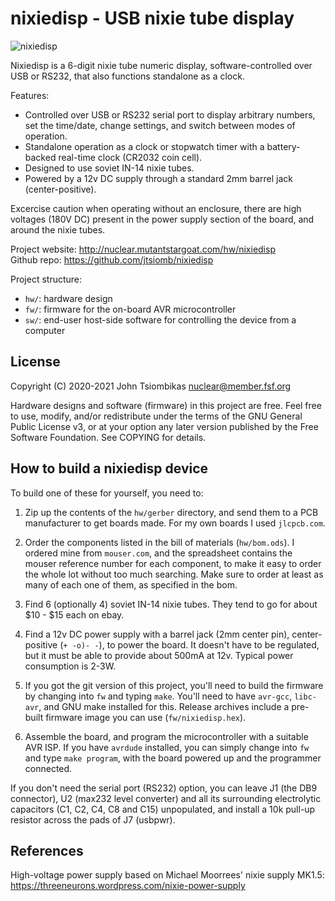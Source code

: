 nixiedisp - USB nixie tube display
==================================

![nixiedisp](http://nuclear.mutantstargoat.com/hw/nixiedisp/img/nixiedisp_clock-sm.jpg)

Nixiedisp is a 6-digit nixie tube numeric display, software-controlled over USB
or RS232, that also functions standalone as a clock.

Features:
  - Controlled over USB or RS232 serial port to display arbitrary numbers, set
    the time/date, change settings, and switch between modes of operation.
  - Standalone operation as a clock or stopwatch timer with a battery-backed
    real-time clock (CR2032 coin cell).
  - Designed to use soviet IN-14 nixie tubes.
  - Powered by a 12v DC supply through a standard 2mm barrel jack (center-positive).

Excercise caution when operating without an enclosure, there are high voltages
(180V DC) present in the power supply section of the board, and around the
nixie tubes.

Project website: http://nuclear.mutantstargoat.com/hw/nixiedisp  
Github repo: https://github.com/jtsiomb/nixiedisp  

Project structure:

 - `hw/`: hardware design
 - `fw/`: firmware for the on-board AVR microcontroller
 - `sw/`: end-user host-side software for controlling the device from a computer

License
-------
Copyright (C) 2020-2021 John Tsiombikas <nuclear@member.fsf.org>

Hardware designs and software (firmware) in this project are free. Feel free to
use, modify, and/or redistribute under the terms of the GNU General Public
License v3, or at your option any later version published by the Free Software
Foundation. See COPYING for details.

How to build a nixiedisp device
-------------------------------
To build one of these for yourself, you need to:

  1. Zip up the contents of the `hw/gerber` directory, and send them to a PCB
     manufacturer to get boards made. For my own boards I used `jlcpcb.com`.

  2. Order the components listed in the bill of materials (`hw/bom.ods`). I
     ordered mine from `mouser.com`, and the spreadsheet contains the mouser
     reference number for each component, to make it easy to order the whole lot
     without too much searching. Make sure to order at least as many of each one
     of them, as specified in the bom.

  3. Find 6 (optionally 4) soviet IN-14 nixie tubes. They tend to go for about
     $10 - $15 each on ebay.

  4. Find a 12v DC power supply with a barrel jack (2mm center pin),
     center-positive (`+ -o)- -`), to power the board. It doesn't have to be
     regulated, but it must be able to provide about 500mA at 12v.
     Typical power consumption is 2-3W.

  5. If you got the git version of this project, you'll need to build the
     firmware by changing into `fw` and typing `make`. You'll need to have
     `avr-gcc`, `libc-avr`, and GNU make installed for this. Release archives
     include a pre-built firmware image you can use (`fw/nixiedisp.hex`).

  6. Assemble the board, and program the microcontroller with a suitable AVR
     ISP. If you have `avrdude` installed, you can simply change into `fw` and
     type `make program`, with the board powered up and the programmer
     connected.

If you don't need the serial port (RS232) option, you can leave J1 (the DB9
connector), U2 (max232 level converter) and all its surrounding electrolytic
capacitors (C1, C2, C4, C8 and C15) unpopulated, and install a 10k pull-up
resistor across the pads of J7 (usbpwr).

References
----------
High-voltage power supply based on Michael Moorrees' nixie supply MK1.5:
https://threeneurons.wordpress.com/nixie-power-supply
